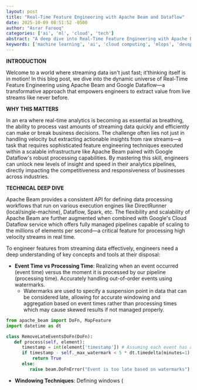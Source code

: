 ```yaml
---
layout: post
title: "Real-Time Feature Engineering with Apache Beam and Dataflow"
date: 2025-10-09 08:51:52 -0500
author: "Asrar Farooq"
categories: ['ai', 'ml', 'cloud', 'tech']
abstract: "A deep dive into Real-Time Feature Engineering with Apache Beam and Dataflow"
keywords: ['machine learning', 'ai', 'cloud computing', 'mlops', 'devops', 'automation', 'infrastructure', 'kubernetes', 'real', 'time']
---
```


**INTRODUCTION**

Welcome to a world where streaming data isn't just fast; it’thinking itself is in motion! In this blog post, we dive into the dynamic universe of Real-Time Feature Engineering using Apache Beam and Google Dataflow—a transformative approach that empowers engineers to extract value from live streams like never before.

**WHY THIS MATTERS**

In an era where real-time analytics is becoming as essential as breathing, the ability to process vast amounts of streaming data quickly and efficiently can make or break business decisions. The challenge often lies not just in handling velocity but extracting actionable insights from raw streams—a task that requires sophisticated feature engineering techniques executed within a scalable infrastructure like Apache Beam paired with Google Dataflow's robust processing capabilities. By mastering this skill, engineers can unlock new levels of insight and speed in their analytics pipelines, directly impacting the competitiveness and responsiveness of businesses across industries.

**TECHNICAL DEEP DIVE**

Apache Beam provides a consistent API for defining data processing workflows that run on various execution engines like DirectRunner (local/single-machine), Dataflow, Spark, etc. The flexibility and scalability of Apache Beam are further augmented when combined with Google's Cloud Dataflow service which offers fully managed pipelines capable of scaling to the millions of elements per second—a critical feature for processing high velocity streams in real time.

To engineer features from streaming data effectively, engineers need a deep understanding of key concepts and tools at their disposal:
- **Event Time vs Processing Time**: Realizing when an event occurred (event time) versus the moment it is processed by our pipeline (processing time). Accurately handling out-of-order events using watermarks.
   - Watermarks are used to specify a suspension point in data that can be considered late, allowing for accurate windowing and aggregation based on event times rather than processing times which may cause skewed results if not managed properly. 
   
```python
from apache_beam import DoFn, MapFeature
import datetime as dt

class RemoveLateEventsDoFn(DoFn):
   def process(self, element):
      timestamp = int(element['timestamp']) # Assuming each event has a 'timestamp' field with Unix time in seconds.
      if timestamp - self._max_watermark < 5 * dt.timedelta(minutes=1).total_seconds():
          return True
      else:
         raise beam.DoFnError("Event is too late based on watermarks")
```
- **Windowing Techniques**: Defining windows (
